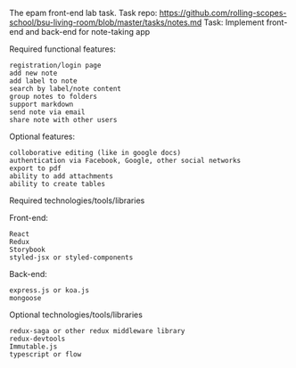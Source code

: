 The epam front-end lab task.
Task repo: https://github.com/rolling-scopes-school/bsu-living-room/blob/master/tasks/notes.md
Task:
Implement front-end and back-end for note-taking app

Required functional features:

    registration/login page
    add new note
    add label to note
    search by label/note content
    group notes to folders
    support markdown
    send note via email
    share note with other users

Optional features:

    colloborative editing (like in google docs)
    authentication via Facebook, Google, other social networks
    export to pdf
    ability to add attachments
    ability to create tables

Required technologies/tools/libraries

Front-end:

    React
    Redux
    Storybook
    styled-jsx or styled-components

Back-end:

    express.js or koa.js
    mongoose

Optional technologies/tools/libraries

    redux-saga or other redux middleware library
    redux-devtools
    Immutable.js
    typescript or flow
